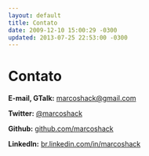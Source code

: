 ```yaml
---
layout: default
title: Contato
date: 2009-12-10 15:00:29 -0300
updated: 2013-07-25 22:53:00 -0300
---
```

# Contato

**E-mail, GTalk:** marcoshack@gmail.com

**Twitter:** [@marcoshack](http://twitter.com/marcoshack)

**Github:** [github.com/marcoshack](http://github.com/marcoshack)

**LinkedIn:** [br.linkedin.com/in/marcoshack](http://br.linkedin.com/in/marcoshack/)
